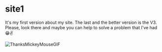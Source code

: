 # site1

It's my first version about my site. The last and the better version is the V3. 
Please, look there and maybe you can help to solve a problem that I've had😁✌️

![ThanksMickeyMouseGIF](https://user-images.githubusercontent.com/111397870/192381340-f3b016f4-368a-46a8-9ff1-86855b20b338.gif)
